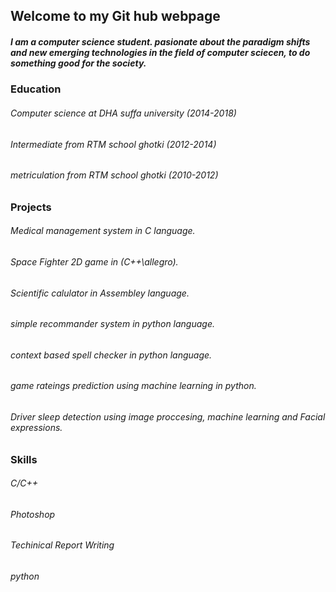 ## Welcome to my Git hub webpage 

##### I am a computer science student. pasionate about the paradigm shifts and new emerging technologies in the field of computer sciecen, to do something good for the society.

### Education 

###### Computer science at DHA suffa university (2014-2018) 
###### Intermediate from RTM school ghotki (2012-2014)
###### metriculation from RTM school ghotki (2010-2012)


### Projects 

###### Medical management system in C language. 
###### Space Fighter 2D game in (C++\allegro).
###### Scientific calulator in Assembley language. 
###### simple recommander system in python language.
###### context based spell checker in python language.
###### game rateings prediction using machine learning in python.
###### Driver sleep detection using image proccesing, machine learning and Facial expressions. 

### Skills

###### C/C++
###### Photoshop 
###### Techinical Report Writing 
###### python 
